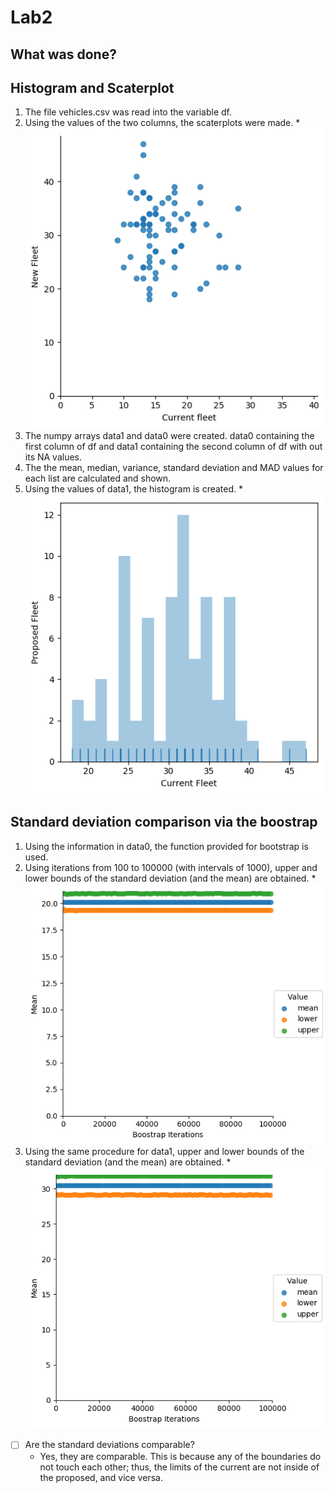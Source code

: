 # Lab2

## What was done?

## Histogram and Scaterplot
1. The file vehicles.csv was read into the variable df.
2. Using the values of the two columns, the scaterplots were made.
	*
![scaterplot](./scaterplot_fleet.png?raw=true)
3. The numpy arrays data1 and data0 were created. data0 containing the first column of df and data1 containing the second column of df with out its NA values.
4. The the mean, median, variance, standard deviation and MAD values for each list are calculated and shown.
5. Using the values of data1, the histogram is created.
	*
![histogram](./histogram_fleet.png?raw=true)

## Standard deviation comparison via the boostrap	
1. Using the information in data0, the function provided for bootstrap is used.
2. Using iterations from 100 to 100000 (with intervals of 1000), upper and lower bounds of the standard deviation (and the mean) are obtained.
	*
![boostrap](./bootstrap_confidence_Current.png?raw=true)
3. Using the same procedure for data1, upper and lower bounds of the standard deviation (and the mean) are obtained.
	*
![boostrap](./bootstrap_confidence_Proposed.png?raw=true)

- [ ] Are the standard deviations comparable?
	* Yes, they are comparable. This is because any of the boundaries do not touch each other; thus, the limits of the current are not inside of the proposed, and vice versa.


